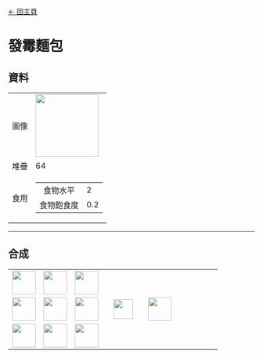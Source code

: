 [← 回主頁](../)
# 發霉麵包

## 資料
<table>
    <tr><td align="end">圖像</td><td><img src="https://i.imgur.com/peF2d4K.png" width="128"/></td></tr>
    <tr><td align="end">堆疊</td><td>64</td></tr>
    <tr>
        <td align="end">食用</td>
        <td>
            <table>
                <tr><td align="center">食物水平</td><td align="start">2</td></tr>
                <tr><td align="center">食物飽食度</td><td align="start">0.2</td></tr>
            </table>
        </td>
    </tr>
</table>

---

## 合成
<table>
    <tr><td><img src="https://i.imgur.com/wl43BjZ.png" width="48"/></td><td><img src="https://i.imgur.com/1xm9bk6.png" width="48"/></td><td><img src="https://i.imgur.com/wl43BjZ.png" width="48"/></td><td colspan="3"></td></tr>
    <tr><td><img src="https://i.imgur.com/wl43BjZ.png" width="48"/></td><td><img src="https://i.imgur.com/VxlENp3.png" width="48"/></td><td><img src="https://i.imgur.com/wl43BjZ.png" width="48"/></td><td width="70" align="center"><img src="https://i.imgur.com/VE0KqIE.png" width="40"/></td><td><img src="https://i.imgur.com/peF2d4K.png" width="48"/></td><td width="70"></td></tr>
    <tr><td><img src="https://i.imgur.com/wl43BjZ.png" width="48"/></td><td><img src="https://i.imgur.com/wl43BjZ.png" width="48"/></td><td><img src="https://i.imgur.com/wl43BjZ.png" width="48"/></td><td colspan="3"></td></tr>
</table>